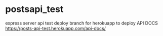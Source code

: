 # postsapi_test
express server api test
deploy branch for herokuapp to deploy
API DOCS
https://posts-api-test.herokuapp.com/api-docs/
